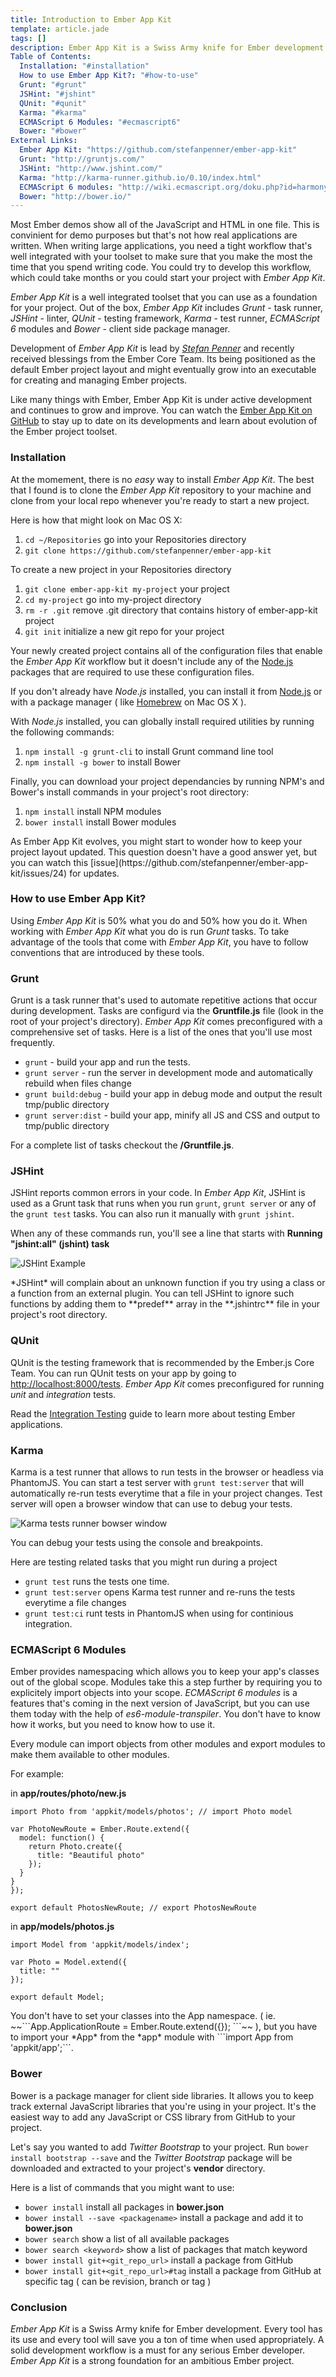 ```yaml
---
title: Introduction to Ember App Kit
template: article.jade
tags: []
description: Ember App Kit is a Swiss Army knife for Ember development
Table of Contents:
  Installation: "#installation"
  How to use Ember App Kit?: "#how-to-use"
  Grunt: "#grunt"
  JSHint: "#jshint"
  QUnit: "#qunit"
  Karma: "#karma"
  ECMAScript 6 Modules: "#ecmascript6"
  Bower: "#bower"
External Links:
  Ember App Kit: "https://github.com/stefanpenner/ember-app-kit"
  Grunt: "http://gruntjs.com/"
  JSHint: "http://www.jshint.com/"
  Karma: "http://karma-runner.github.io/0.10/index.html"
  ECMAScript 6 modules: "http://wiki.ecmascript.org/doku.php?id=harmony:modules"
  Bower: "http://bower.io/"
---
```


Most Ember demos show all of the JavaScript and HTML in one file. This is convinient for demo purposes but that's not how real applications are written. When writing large applications, you need a tight workflow that's well integrated with your toolset to make sure that you make the most the time that you spend writing code. You could try to develop this workflow, which could take months or you could start your project with *Ember App Kit*.

*Ember App Kit* is a well integrated toolset that you can use as a foundation for your project. Out of the box, *Ember App Kit* includes *Grunt* - task runner, *JSHint* - linter, *QUnit* - testing framework, *Karma* - test runner, *ECMAScript 6* modules and *Bower* - client side package manager. 

Development of *Ember App Kit* is lead by *[Stefan Penner](https://github.com/stefanpenner)* and recently received blessings from the Ember Core Team. Its being positioned as the default Ember project layout and might eventually grow into an executable for creating and managing Ember projects.

Like many things with Ember, Ember App Kit is under active development and continues to grow and improve. You can watch the [Ember App Kit on GitHub](https://github.com/stefanpenner/ember-app-kit) to stay up to date on its developments and learn about evolution of the Ember project toolset.

<span id="installation"></span>
### Installation

At the momement, there is no *easy* way to install *Ember App Kit*. The best that I found is to clone the *Ember App Kit* repository to your machine and clone from your local repo whenever you're ready to start a new project. 

Here is how that might look on Mac OS X:

1. ```cd ~/Repositories``` go into your Repositories directory 
2. ```git clone https://github.com/stefanpenner/ember-app-kit```

To create a new project in your Repositories directory

1. ```git clone ember-app-kit my-project``` your project 
2. ```cd my-project``` go into my-project directory
3. ```rm -r .git``` remove .git directory that contains history of ember-app-kit project
4. ```git init``` initialize a new git repo for your project

Your newly created project contains all of the configuration files that enable the *Ember App Kit* workflow but it doesn't include any of the [Node.js](http://nodejs.org/) packages that are required to use these configuration files.

If you don't already have *Node.js* installed, you can install it from [Node.js](http://nodejs.org/) or with a package manager ( like [Homebrew](http://brew.sh/) on Mac OS X ).

With *Node.js* installed, you can globally install required utilities by running the following commands:

1. ```npm install -g grunt-cli``` to install Grunt command line tool
2. ```npm install -g bower``` to install Bower

Finally, you can download your project dependancies by running NPM's and Bower's install commands in your project's root directory:

1. ```npm install``` install NPM modules
2. ```bower install``` install Bower modules

<div class="dialog dialog-warning">As Ember App Kit evolves, you might start to wonder how to keep your project layout updated. This question doesn't have a good answer yet, but you can watch this [issue](https://github.com/stefanpenner/ember-app-kit/issues/24) for updates.</div>

<span id="how-to-use"></span>
### How to use Ember App Kit?

Using *Ember App Kit* is 50% what you do and 50% how you do it. When working with *Ember App Kit* what you do is run *Grunt* tasks. To take advantage of the tools that come with *Ember App Kit*, you have to follow conventions that are introduced by these tools.

<span id="grunt"></span>
### Grunt

Grunt is a task runner that's used to automate repetitive actions that occur during development. Tasks are configurd via the **Gruntfile.js** file (look in the root of your project's directory). *Ember App Kit* comes preconfigured with a comprehensive set of tasks. Here is a list of the ones that you'll use most frequently.

* ```grunt``` - build your app and run the tests.
* ```grunt server``` - run the server in development mode and automatically rebuild when files change
* ```grunt build:debug``` - build your app in debug mode and output the result tmp/public directory
* ```grunt server:dist``` - build your app, minify all JS and CSS and output to tmp/public directory

For a complete list of tasks checkout the **/Gruntfile.js**.

<span id="jshint"></span>
### JSHint

JSHint reports common errors in your code. In *Ember App Kit*, JSHint is used as a Grunt task that runs when you run ```grunt```, ```grunt server``` or any of the ```grunt test``` tasks. You can also run it manually with ```grunt jshint```. 

When any of these commands run, you'll see a line that starts with **Running "jshint:all" (jshint) task**

![JSHint Example](js-hint.jpg)

<div class="dialog dialog-warning">*JSHint* will complain about an unknown function if you try using a class or a function from an external plugin. You can tell JSHint to ignore such functions by adding them to **predef** array in the **.jshintrc** file in your project's root directory.</div>

<span id="qunit"></span>
### QUnit

QUnit is the testing framework that is recommended by the Ember.js Core Team. You can run QUnit tests on your app by going to [http://localhost:8000/tests](http://localhost:8000/tests). *Ember App Kit* comes preconfigured for running *unit* and *integration* tests.

Read the [Integration Testing](http://emberjs.com/guides/testing/integration/) guide to learn more about testing Ember applications.

<span id="karma"></span>
### Karma

Karma is a test runner that allows to run tests in the browser or headless via PhantomJS. You can start a test server with ```grunt test:server``` that will automatically re-run tests everytime that a file in your project changes. Test server will open a browser window that can use to debug your tests.

![Karma tests runner bowser window](karma.gif)

You can debug your tests using the console and breakpoints.

Here are testing related tasks that you might run during a project

* ```grunt test``` runs the tests one time.
* ```grunt test:server``` opens Karma test runner and re-runs the tests everytime a file changes
* ```grunt test:ci``` runt tests in PhantomJS when using for continious integration.

<span id="ecmascript6"></span>
### ECMAScript 6 Modules

Ember provides namespacing which allows you to keep your app's classes out of the global scope. Modules take this a step further by requiring you to explicitely import objects into your scope. *ECMAScript 6 modules* is a features that's coming in the next version of JavaScript, but you can use them today with the help of *es6-module-transpiler*.  You don't have to know how it works, but you need to know how to use it.

<div class="dialog dialog-info">Every module can import objects from other modules and export modules to make them available to other modules.</div>

For example:

in **app/routes/photo/new.js**
```
import Photo from 'appkit/models/photos'; // import Photo model

var PhotoNewRoute = Ember.Route.extend({
  model: function() {
    return Photo.create({
      title: "Beautiful photo"
    });
  }
}
});

export default PhotosNewRoute; // export PhotosNewRoute
```

in **app/models/photos.js**
```
import Model from 'appkit/models/index';

var Photo = Model.extend({
  title: ""
});

export default Model;
```

<div class="dialog dialog-warning">You don't have to set your classes into the App namespace. ( ie. ~~```App.ApplicationRoute = Ember.Route.extend({}); ```~~ ), but you have to import your *App* from the *app* module with ```import App from 'appkit/app';```.
</div>

<span id="bower"></span>
### Bower

Bower is a package manager for client side libraries. It allows you to keep track external JavaScript libraries that you're using in your project. It's the easiest way to add any JavaScript or CSS library from GitHub to your project. 

Let's say you wanted to add *Twitter Bootstrap* to your project. Run ```bower install bootstrap --save``` and the *Twitter Bootstrap* package will be downloaded and extracted to your project's **vendor** directory. 

Here is a list of commands that you might want to use:

* ```bower install``` install all packages in **bower.json**
* ```bower install --save <packagename>``` install a package and add it to **bower.json**
* ```bower search``` show a list of all available packages
* ```bower search <keyword>``` show a list of packages that match keyword
* ```bower install git+<git_repo_url>``` install a package from GitHub
* ```bower install git+<git_repo_url>#tag``` install a package from GitHub at specific tag ( can be revision, branch or tag )

### Conclusion

*Ember App Kit* is a Swiss Army knife for Ember development. Every tool has its use and every tool will save you a ton of time when used appropriately. A solid development workflow is a must for any serious Ember developer. *Ember App Kit* is a strong foundation for an ambitious Ember project.